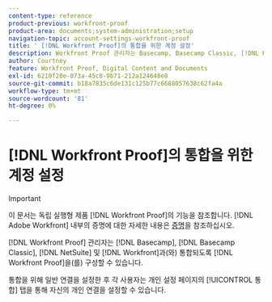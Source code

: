 ```yaml
---
content-type: reference
product-previous: workfront-proof
product-area: documents;system-administration;setup
navigation-topic: account-settings-workfront-proof
title: ' [!DNL Workfront Proof]의 통합을 위한 계정 설정'
description: Workfront Proof 관리자는 Basecamp, Basecamp Classic, [!DNL NetSuite] 및 Workfront과 통합하도록 Workfront Proof을 구성할 수 있습니다.
author: Courtney
feature: Workfront Proof, Digital Content and Documents
exl-id: 6210f20e-073a-45c8-9b71-212a124648e8
source-git-commit: b18a7835c6de131c125b77c6688057638c62fa4a
workflow-type: tm+mt
source-wordcount: '81'
ht-degree: 0%

---
```


# [!DNL Workfront Proof]의 통합을 위한 계정 설정

>[!IMPORTANT]
>
>이 문서는 독립 실행형 제품 [!DNL Workfront Proof]의 기능을 참조합니다. [!DNL Adobe Workfront] 내부의 증명에 대한 자세한 내용은 [증명](../../../review-and-approve-work/proofing/proofing.md)을 참조하십시오.

[!DNL Workfront Proof] 관리자는 [!DNL Basecamp], [!DNL Basecamp Classic], [!DNL NetSuite] 및 [!DNL Workfront]과(와) 통합되도록 [!DNL Workfront Proof]을(를) 구성할 수 있습니다.

통합을 위해 일반 연결을 설정한 후 각 사용자는 개인 설정 페이지의 [!UICONTROL 통합] 탭을 통해 자신의 개인 연결을 설정할 수 있습니다.
